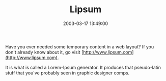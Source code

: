 ﻿---
layout: post
title: "Lipsum"
comments: false
date: 2003-03-17 13:49:00
updated: 2004-05-03 21:18:00
categories:
 - Technology
subtext-id: d333a818-5b47-4b8e-bf8c-a348dfe9601b
alias: /blog/Lipsum.aspx
---


Have you ever needed some temporary content in a web layout? If you don't already know about it, go visit [http://www.lipsum.com](http://www.lipsum.com).

It is what is called a Lorem-Ipsum generator. It produces that pseudo-latin stuff that you've probably seen in graphic designer comps.

